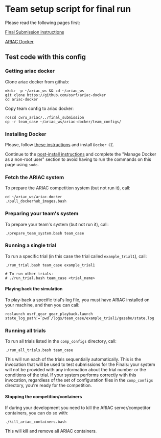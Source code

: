 # Team setup script for final run

Please read the following pages first:

[Final Submission instructions](https://bitbucket.org/osrf/ariac/wiki/finals)

[ARIAC Docker](https://github.com/osrf/ariac-docker)

## Test code with this config

### Getting ariac docker

Clone ariac docker from github:

```
mkdir -p ~/ariac_ws && cd ~/ariac_ws
git clone https://github.com/osrf/ariac-docker
cd ariac-docker
```

Copy team config to ariac docker:

```
roscd cwru_ariac/../final_submission
cp -r team_case ~/ariac_ws/ariac-docker/team_configs/
```

### Installing Docker

Please, follow [these instructions](https://docs.docker.com/engine/installation/linux/ubuntu/) and install `Docker CE`.

Continue to the [post-install instructions](https://docs.docker.com/engine/installation/linux/linux-postinstall/) and complete the "Manage Docker as a non-root user" section to avoid having to run the commands on this page using `sudo`.

### Fetch the ARIAC system

To prepare the ARIAC competition system (but not run it), call:

```
cd ~/ariac_ws/ariac-docker
./pull_dockerhub_images.bash
```

### Preparing your team's system

To prepare your team's system (but not run it), call:

```
./prepare_team_system.bash team_case
```

### Running a single trial

To run a specific trial (in this case the trial called `example_trial1`), call:

```
./run_trial.bash team_case example_trial1

# To run other trials:
# ./run_trial.bash team_case <trial_name>
```

#### Playing back the simulation

To play-back a specific trial's log file, you must have ARIAC installed on your machine, and then you can call:

```
roslaunch osrf_gear gear_playback.launch state_log_path:=`pwd`/logs/team_case/example_trial1/gazebo/state.log
```

### Running all trials

To run all trials listed in the `comp_configs` directory, call:

```
./run_all_trials.bash team_case
```

This will run each of the trials sequentially automatically.
This is the invocation that will be used to test submissions for the Finals: your system will not be provided with any information about the trial number or the conditions of the trial.
If your system performs correctly with this invocation, regardless of the set of configuration files in the `comp_configs` directory, you're ready for the competition.

#### Stopping the competition/containers

If during your development you need to kill the ARIAC server/competitor containers, you can do so with:

```
./kill_ariac_containers.bash
```

This will kill and remove all ARIAC containers.
